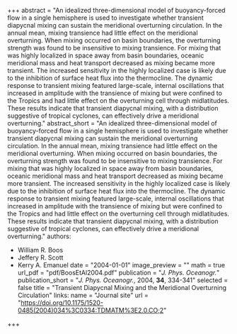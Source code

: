 +++
abstract = "An idealized three-dimensional model of buoyancy-forced flow in a single hemisphere is used to investigate whether transient diapycnal mixing can sustain the meridional overturning circulation. In the annual mean, mixing transience had little effect on the meridional overturning. When mixing occurred on basin boundaries, the overturning strength was found to be insensitive to mixing transience. For mixing that was highly localized in space away from basin boundaries, oceanic meridional mass and heat transport decreased as mixing became more transient. The increased sensitivity in the highly localized case is likely due to the inhibition of surface heat flux into the thermocline. The dynamic response to transient mixing featured large-scale, internal oscillations that increased in amplitude with the transience of mixing but were confined to the Tropics and had little effect on the overturning cell through midlatitudes. These results indicate that transient diapycnal mixing, with a distribution suggestive of tropical cyclones, can effectively drive a meridional overturning."
abstract_short = "An idealized three-dimensional model of buoyancy-forced flow in a single hemisphere is used to investigate whether transient diapycnal mixing can sustain the meridional overturning circulation. In the annual mean, mixing transience had little effect on the meridional overturning. When mixing occurred on basin boundaries, the overturning strength was found to be insensitive to mixing transience. For mixing that was highly localized in space away from basin boundaries, oceanic meridional mass and heat transport decreased as mixing became more transient. The increased sensitivity in the highly localized case is likely due to the inhibition of surface heat flux into the thermocline. The dynamic response to transient mixing featured large-scale, internal oscillations that increased in amplitude with the transience of mixing but were confined to the Tropics and had little effect on the overturning cell through midlatitudes. These results indicate that transient diapycnal mixing, with a distribution suggestive of tropical cyclones, can effectively drive a meridional overturning."
authors:
  - William R. Boos
  - Jeffery R. Scott
  - Kerry A. Emanuel
date = "2004-01-01"
image_preview = ""
math = true
url_pdf = "pdf/BoosEtAl2004.pdf"
publication = "*J. Phys. Oceanogr.*"
publication_short = "*J. Phys. Oceanogr.*, 2004, **34**, 334-341"
selected = false
title = "Transient Diapycnal Mixing and the Meridional Overturning Circulation"
links:
   name = "Journal site"
   url = "https://doi.org/10.1175/1520-0485(2004)034%3C0334:TDMATM%3E2.0.CO;2" 


+++
